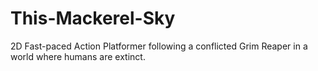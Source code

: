 # This-Mackerel-Sky
2D Fast-paced Action Platformer following a conflicted Grim Reaper in a world where humans are extinct.

